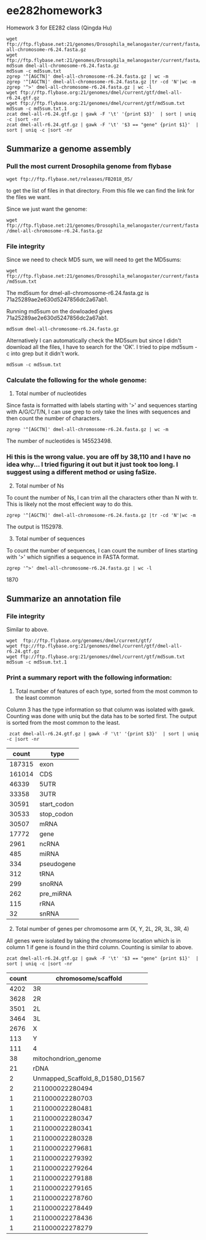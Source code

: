 # ee282homework3

Homework 3 for EE282 class (Qingda Hu)

```
wget ftp://ftp.flybase.net:21/genomes/Drosophila_melanogaster/current/fasta/dmel-all-chromosome-r6.24.fasta.gz
wget ftp://ftp.flybase.net:21/genomes/Drosophila_melanogaster/current/fasta/md5sum.txt
md5sum dmel-all-chromosome-r6.24.fasta.gz
md5sum -c md5sum.txt 
zgrep '^[AGCTN]' dmel-all-chromosome-r6.24.fasta.gz | wc -m
zgrep '^[AGCTN]' dmel-all-chromosome-r6.24.fasta.gz |tr -cd 'N'|wc -m 
zgrep '^>' dmel-all-chromosome-r6.24.fasta.gz | wc -l
wget ftp://ftp.flybase.org:21/genomes/dmel/current/gtf/dmel-all-r6.24.gtf.gz
wget ftp://ftp.flybase.org:21/genomes/dmel/current/gtf/md5sum.txt
md5sum -c md5sum.txt.1
zcat dmel-all-r6.24.gtf.gz | gawk -F '\t' '{print $3}'  | sort | uniq -c |sort -nr
zcat dmel-all-r6.24.gtf.gz | gawk -F '\t' '$3 == "gene" {print $1}'  | sort | uniq -c |sort -nr
```


## Summarize a genome assembly

### Pull the most current Drosophila genome from flybase

`wget ftp://ftp.flybase.net/releases/FB2018_05/`

to get the list of files in that directory. From this file we can find the link for the files we want.

Since we just want the genome:

`wget ftp://ftp.flybase.net:21/genomes/Drosophila_melanogaster/current/fasta/dmel-all-chromosome-r6.24.fasta.gz`

### File integrity

Since we need to check MD5 sum, we will need to get the MD5sums:

`wget ftp://ftp.flybase.net:21/genomes/Drosophila_melanogaster/current/fasta/md5sum.txt`

The md5sum for dmel-all-chromosome-r6.24.fasta.gz is 71a25289ae2e630d5247856dc2a67ab1.

Running md5sum on the dowloaded gives 71a25289ae2e630d5247856dc2a67ab1. 

`md5sum dmel-all-chromosome-r6.24.fasta.gz`

Alternatively I can automatically check the MD5sum but since I didn't download all the files, I have to search for the 'OK'. I tried to pipe md5sum -c into grep but it didn't work. 

` md5sum -c md5sum.txt  `

### Calculate the following for the whole genome:

1. Total number of nucleotides

Since fasta is formatted with labels starting with '>' and sequences starting with A/G/C/T/N, I can use grep to only take the lines with sequences and then count the number of characters.

`zgrep '^[AGCTN]' dmel-all-chromosome-r6.24.fasta.gz | wc -m` 

The number of nucleotides is 145523498.

### Hi this is the wrong value. you are off by 38,110 and I have no idea why... I tried figuring it out but it just took too long. I suggest using a different method or using faSize.

2. Total number of Ns

To count the number of Ns, I can trim all the characters other than N with tr. This is likely not the most effecient way to do this. 

`zgrep '^[AGCTN]' dmel-all-chromosome-r6.24.fasta.gz |tr -cd 'N'|wc -m `

The output is 1152978.

3. Total number of sequences

To count the number of sequences, I can count the number of lines starting with '>' which signifies a sequence in FASTA format.

`zgrep '^>' dmel-all-chromosome-r6.24.fasta.gz | wc -l`

1870

## Summarize an annotation file

### File integrity

Similar to above.

```
wget  ftp://ftp.flybase.org/genomes/dmel/current/gtf/
wget ftp://ftp.flybase.org:21/genomes/dmel/current/gtf/dmel-all-r6.24.gtf.gz
wget ftp://ftp.flybase.org:21/genomes/dmel/current/gtf/md5sum.txt
md5sum -c md5sum.txt.1 
```

### Print a summary report with the following information:

1. Total number of features of each type, sorted from the most common to the least common

Column 3 has the type information so that column was isolated with gawk. Counting was done with uniq but the data has to be sorted first. The output is sorted from the most common to the least.  

` zcat dmel-all-r6.24.gtf.gz | gawk -F '\t' '{print $3}'  | sort | uniq -c |sort -nr`

|  count | type  |
|---|---|
 |187315| exon|
 |161014| CDS|
 |46339| 5UTR|
 |33358| 3UTR|
 |30591| start_codon|
 |30533| stop_codon|
 |30507| mRNA|
 |17772| gene|
 |2961| ncRNA|
 |485| miRNA|
 |334| pseudogene|
 |312| tRNA|
 |299| snoRNA|
 |262| pre_miRNA|
 |115| rRNA|
 |32| snRNA|
      
2. Total number of genes per chromosome arm (X, Y, 2L, 2R, 3L, 3R, 4)

All genes were isolated by taking the chromsome location which is in column 1 if gene is found in the third column. Counting is similar to above. 

`zcat dmel-all-r6.24.gtf.gz | gawk -F '\t' '$3 == "gene" {print $1}'  | sort | uniq -c |sort -nr`

|  count | chromosome/scaffold  |
|---|---|
|4202 |3R|
|3628 |2R|
|3501 |2L|
|3464 |3L|
|2676 |X|
|113 |Y|
|111 |4|
|38 |mitochondrion_genome|
|21 |rDNA|
|2 |Unmapped_Scaffold_8_D1580_D1567|
|2 |211000022280494|
|1 |211000022280703|
|1 |211000022280481|
|1 |211000022280347|
|1 |211000022280341|
|1 |211000022280328|
|1 |211000022279681|
|1 |211000022279392|
|1 |211000022279264|
|1 |211000022279188|
|1 |211000022279165|
|1 |211000022278760|
|1 |211000022278449|
|1 |211000022278436|
|1 |211000022278279|
